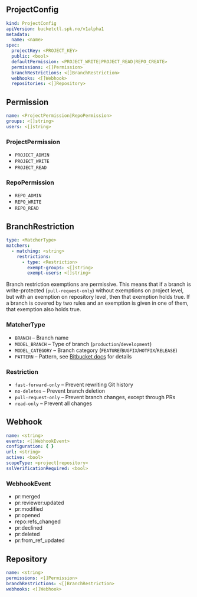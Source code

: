 ## ProjectConfig

```yaml
kind: ProjectConfig
apiVersion: bucketctl.spk.no/v1alpha1
metadata:
  name: <name>
spec:
  projectKey: <PROJECT_KEY>
  public: <bool>
  defaultPermission: <PROJECT_WRITE|PROJECT_READ|REPO_CREATE>
  permissions: <[]Permission>
  branchRestrictions: <[]BranchRestriction>
  webhooks: <[]Webhook>
  repositories: <[]Repository>
```

## Permission

```yaml
name: <ProjectPermission|RepoPermission>
groups: <[]string>
users: <[]string>
```

### ProjectPermission

* `PROJECT_ADMIN`
* `PROJECT_WRITE`
* `PROJECT_READ`

### RepoPermission

* `REPO_ADMIN`
* `REPO_WRITE`
* `REPO_READ`

## BranchRestriction

```yaml
type: <MatcherType>
matchers:
  - matching: <string>
    restrictions:
      - type: <Restriction>
        exempt-groups: <[]string>
        exempt-users: <[]string>
```

Branch restriction exemptions are permissive.
This means that if a branch is write-protected (`pull-request-only`) without exemptions on project level,
but with an exemption on repository level, then that exemption holds true.
If a branch is covered by two rules and an exemption is given in one of them,
that exemption also holds true.

### MatcherType

* `BRANCH` – Branch name
* `MODEL_BRANCH` – Type of branch (`production`/`development`)
* `MODEL_CATEGORY` – Branch category (`FEATURE`/`BUGFIX`/`HOTFIX`/`RELEASE`)
* `PATTERN` – Pattern,
  see [Bitbucket docs](https://confluence.atlassian.com/bitbucketserver/branch-permission-patterns-776639814.html) for
  details

### Restriction

* `fast-forward-only` – Prevent rewriting Git history
* `no-deletes` – Prevent branch deletion
* `pull-request-only` – Prevent branch changes, except through PRs
* `read-only` – Prevent all changes

## Webhook

```yaml
name: <string>
events: <[]WebhookEvent>
configuration: { }
url: <string>
active: <bool>
scopeType: <project|repository>
sslVerificationRequired: <bool>
```

### WebhookEvent

* pr:merged
* pr:reviewer:updated
* pr:modified
* pr:opened
* repo:refs_changed
* pr:declined
* pr:deleted
* pr:from_ref_updated

## Repository

```yaml
name: <string>
permissions: <[]Permission>
branchRestrictions: <[]BranchRestriction>
webhooks: <[]Webhook>
```
